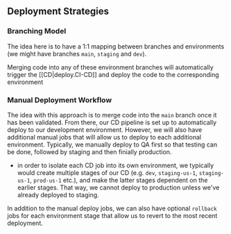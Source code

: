 
## Deployment Strategies
### Branching Model
The idea here is to have a 1:1 mapping between branches and environments (we might have branches `main`, `staging` and `dev`).

Merging code into any of these environment branches will automatically trigger the [[CD|deploy.CI-CD]] and deploy the code to the corresponding environment

### Manual Deployment Workflow
The idea with this approach is to merge code into the `main` branch once it has been validated. From there, our CD pipeline is set up to automatically deploy to our development environment. However, we will also have additional manual jobs that will allow us to deploy to each additional environment. Typically, we manually deploy to QA first so that testing can be done, followed by staging and then finially production.
- in order to isolate each CD job into its own environment, we typically would create multiple stages of our CD (e.g. `dev`, `staging-us-1`, `staging-us-1`, `prod-us-1` etc.), and make the latter stages dependent on the earlier stages. That way, we cannot deploy to production unless we've already deployed to staging.

In addition to the manual deploy jobs, we can also have optional `rollback` jobs for each environment stage that allow us to revert to the most recent deployment.